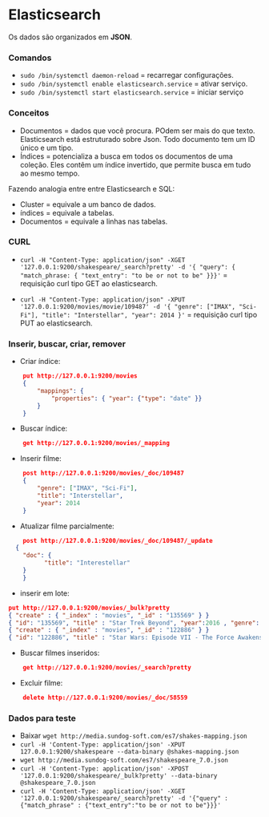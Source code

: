 # Elasticsearch

Os dados são organizados em **JSON**.

### Comandos

- `sudo /bin/systemctl daemon-reload` = recarregar configurações.
- `sudo /bin/systemctl enable elasticsearch.service` = ativar serviço.
- `sudo /bin/systemctl start elasticsearch.service` = iniciar serviço

### Conceitos

- Documentos = dados que você procura. POdem ser mais do que texto. Elasticsearch está estruturado sobre Json. Todo documento tem um ID único e um tipo.
- Índices = potencializa a busca em todos os documentos de uma coleção. Eles contêm um índice invertido, que permite busca em tudo ao mesmo tempo.

Fazendo analogia entre entre Elasticsearch e SQL:

- Cluster = equivale a um banco de dados.
- índices = equivale a tabelas.
- Documentos = equivale a linhas nas tabelas.

### CURL

- `curl -H "Content-Type: application/json" -XGET '127.0.0.1:9200/shakespeare/_search?pretty' -d '{ "query": { "match_phrase: { "text_entry": "to be or not to be" }}}'` = requisição curl tipo GET ao elasticsearch.

- `curl -H "Content-Type: application/json" -XPUT '127.0.0.1:9200/movies/movie/109487' -d '{ "genre": ["IMAX", "Sci-Fi"], "title": "Interstellar", "year": 2014 }'` = requisição curl tipo PUT ao elasticsearch.

### Inserir, buscar, criar, remover

- Criar índice:

```json
    put http://127.0.0.1:9200/movies
    {
        "mappings": {
            "properties": { "year": {"type": "date" }}
        }
    }
```

- Buscar índice:

```json
    get http://127.0.0.1:9200/movies/_mapping
```

- Inserir filme:

```json
    post http://127.0.0.1:9200/movies/_doc/109487
    {
        "genre": ["IMAX", "Sci-Fi"],
        "title": "Interstellar",
        "year": 2014
    }
```

- Atualizar filme parcialmente:

```json
    post http://127.0.0.1:9200/movies/_doc/109487/_update
  {
    "doc": {
          "title": "Interestellar"
    }
    }
```

- inserir em lote:

```json
put http://127.0.0.1:9200/movies/_bulk?pretty
{ "create" : { "_index" : "movies", "_id" : "135569" } }
{ "id": "135569", "title" : "Star Trek Beyond", "year":2016 , "genre":["Action", "Adventure", "Sci-Fi"] }
{ "create" : { "_index" : "movies", "_id" : "122886" } }
{ "id": "122886", "title" : "Star Wars: Episode VII - The Force Awakens", "year":2015 , "genre":["Action", "Adventure", "Fantasy", "Sci-Fi", "IMAX"] }

```

- Buscar filmes inseridos:

```json
    get http://127.0.0.1:9200/movies/_search?pretty
```

- Excluir filme:

```json
    delete http://127.0.0.1:9200/movies/_doc/58559
```

### Dados para teste

- Baixar `wget http://media.sundog-soft.com/es7/shakes-mapping.json`
- `curl -H 'Content-Type: application/json' -XPUT 127.0.0.1:9200/shakespeare --data-binary @shakes-mapping.json`
- `wget http://media.sundog-soft.com/es7/shakespeare_7.0.json`
- `curl -H 'Content-Type: application/json' -XPOST '127.0.0.1:9200/shakespeare/_bulk?pretty' --data-binary @shakespeare_7.0.json`
- `curl -H 'Content-Type: application/json' -XGET '127.0.0.1:9200/shakespeare/_search?pretty' -d '{"query" : {"match_phrase" : {"text_entry":"to be or not to be"}}}'`
